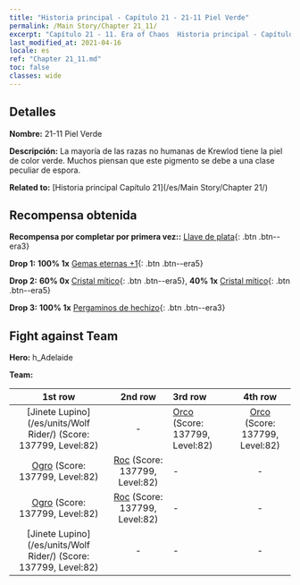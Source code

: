 ```yaml
---
title: "Historia principal - Capítulo 21 - 21-11 Piel Verde"
permalink: /Main Story/Chapter 21_11/
excerpt: "Capítulo 21 - 11. Era of Chaos  Historia principal - Capítulo 21_11. 21-11 Piel Verde"
last_modified_at: 2021-04-16
locale: es
ref: "Chapter 21_11.md"
toc: false
classes: wide
---
```


## Detalles

 **Nombre:** 21-11 Piel Verde

 **Descripción:** La mayoría de las razas no humanas de Krewlod tiene la piel de color verde. Muchos piensan que este pigmento se debe a una clase peculiar de espora.

 **Related to:** [Historia principal Capítulo 21](/es/Main Story/Chapter 21/)

## Recompensa obtenida

 **Recompensa por completar por primera vez::** [Llave de plata](/es/Items/con_693/){: .btn .btn--era3}

 **Drop 1:** **100% 1x** [Gemas eternas +1](/es/Items/mat_72/){: .btn .btn--era5}

 **Drop 2:** **60% 0x** [Cristal mítico](/es/Items/mat_66/){: .btn .btn--era5}, **40% 1x** [Cristal mítico](/es/Items/mat_66/){: .btn .btn--era5}

 **Drop 3:** **100% 1x** [Pergaminos de hechizo](/es/Items/con_694/){: .btn .btn--era3}


## Fight against Team
 **Hero:** h_Adelaide

 **Team:**


  | 1st row | 2nd row | 3rd row | 4th row |
  |:----:|:----:|:----|:----:|
  | [Jinete Lupino](/es/units/Wolf Rider/) (Score: 137799, Level:82)  | - | [Orco](/es/units/Orc/) (Score: 137799, Level:82)  | [Orco](/es/units/Orc/) (Score: 137799, Level:82)  |
  | [Ogro](/es/units/Ogre/) (Score: 137799, Level:82)  | [Roc](/es/units/Roc/) (Score: 137799, Level:82)  | - | - |
  | [Ogro](/es/units/Ogre/) (Score: 137799, Level:82)  | [Roc](/es/units/Roc/) (Score: 137799, Level:82)  | - | - |
  | [Jinete Lupino](/es/units/Wolf Rider/) (Score: 137799, Level:82)  | - | - | - |



